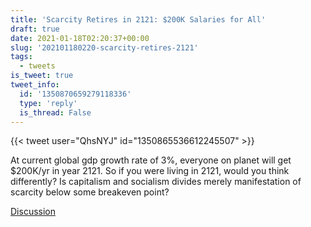 ```yaml
---
title: 'Scarcity Retires in 2121: $200K Salaries for All'
draft: true
date: 2021-01-18T02:20:37+00:00
slug: '202101180220-scarcity-retires-2121'
tags:
  - tweets
is_tweet: true
tweet_info:
  id: '1350870659279118336'
  type: 'reply'
  is_thread: False
---
```




{{< tweet user="QhsNYJ" id="1350865536612245507" >}}

At current global gdp growth rate of 3%, everyone on planet will get $200K/yr in year 2121. So if you were living in 2121, would you think differently? Is capitalism and socialism divides merely manifestation of scarcity below some breakeven point?

[Discussion](https://x.com/sytelus/status/1350870659279118336)
